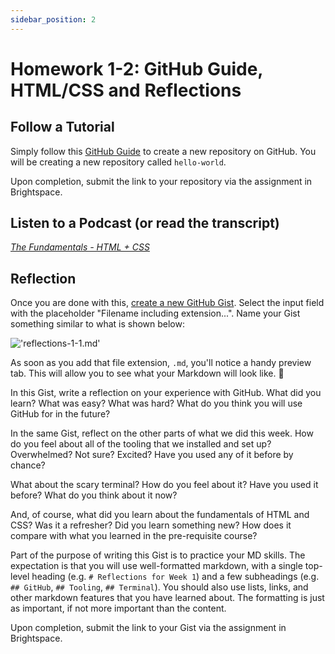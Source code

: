 ```yaml
---
sidebar_position: 2
---
```


# Homework 1-2: GitHub Guide, HTML/CSS and Reflections

## Follow a Tutorial

Simply follow this [GitHub Guide](https://guides.github.com/activities/hello-world/) to create a new repository on GitHub. You will be creating a new repository called `hello-world`.

Upon completion, submit the link to your repository via the assignment in Brightspace.

## Listen to a Podcast (or read the transcript)

[_The Fundamentals - HTML + CSS_](https://syntax.fm/show/158/the-fundamentals-html-css)

## Reflection

Once you are done with this, [create a new GitHub Gist](https://gist.github.com/). Select the input field with the placeholder "Filename including extension...". Name your Gist something similar to what is shown below:

!['reflections-1-1.md'](/img/gist.png)

As soon as you add that file extension, `.md`, you'll notice a handy preview tab. This will allow you to see what your Markdown will look like. 🎉

In this Gist, write a reflection on your experience with GitHub. What did you learn? What was easy? What was hard? What do you think you will use GitHub for in the future?

In the same Gist, reflect on the other parts of what we did this week. How do you feel about all of the tooling that we installed and set up? Overwhelmed? Not sure? Excited? Have you used any of it before by chance?

What about the scary terminal? How do you feel about it? Have you used it before? What do you think about it now?

And, of course, what did you learn about the fundamentals of HTML and CSS? Was it a refresher? Did you learn something new? How does it compare with what you learned in the pre-requisite course?

Part of the purpose of writing this Gist is to practice your MD skills. The expectation is that you will use well-formatted markdown, with a single top-level heading (e.g. `# Reflections for Week 1`) and a few subheadings (e.g. `## GitHub`, `## Tooling`, `## Terminal`). You should also use lists, links, and other markdown features that you have learned about. The formatting is just as important, if not more important than the content.

Upon completion, submit the link to your Gist via the assignment in Brightspace.
